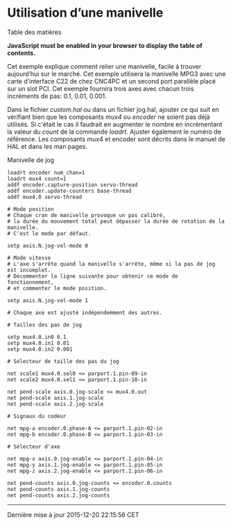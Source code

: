 Utilisation d’une manivelle
===========================

Table des matières

**JavaScript must be enabled in your browser to display the table of contents.**

<span id="cha:Manivelle-Electronique"></span>

Cet exemple explique comment relier une manivelle, facile à trouver aujourd’hui sur le marché. Cet exemple utilisera la manivelle MPG3 avec une carte d’interface C22 de chez CNC4PC et un second port parallèle placé sur un slot PCI. Cet exemple fournira trois axes avec chacun trois incréments de pas: 0.1, 0.01, 0.001.

Dans le fichier *custom.hal* ou dans un fichier jog.hal, ajouter ce qui suit en vérifiant bien que les composants *mux4* ou *encoder* ne soient pas déjà utilisés. Si c'était le cas il faudrait en augmenter le nombre en incrémentant la valeur du *count* de la commande *loadrt*. Ajuster également le numéro de référence. Les composants mux4 et encoder sont décrits dans le manuel de HAL et dans les man pages.

Manivelle de jog

    loadrt encoder num_chan=1
    loadrt mux4 count=1
    addf encoder.capture-position servo-thread
    addf encoder.update-counters base-thread
    addf mux4.0 servo-thread

    # Mode position
    # Chaque cran de manivelle provoque un pas calibré,
    # la durée du mouvement total peut dépasser la durée de rotation de la manivelle.
    # C'est le mode par défaut.

    setp axis.N.jog-vel-mode 0

    # Mode vitesse
    # L'axe s'arrête quand la manivelle s'arrête, même si la pas de jog est incomplet.
    # Décommenter la ligne suivante pour obtenir ce mode de fonctionnement,
    # et commenter le mode position.

    setp axis.N.jog-vel-mode 1

    # Chaque axe est ajusté indépendemment des autres.

    # Tailles des pas de jog

    setp mux4.0.in0 0.1
    setp mux4.0.in1 0.01
    setp mux4.0.in2 0.001

    # Sélecteur de taille des pas du jog

    net scale1 mux4.0.sel0 <= parport.1.pin-09-in
    net scale2 mux4.0.sel1 <= parport.1.pin-10-in

    net pend-scale axis.0.jog-scale <= mux4.0.out
    net pend-scale axis.1.jog-scale
    net pend-scale axis.2.jog-scale

    # Signaux du codeur

    net mpg-a encoder.0.phase-A <= parport.1.pin-02-in
    net mpg-b encoder.0.phase-B <= parport.1.pin-03-in

    # Sélecteur d'axe

    net mpg-x axis.0.jog-enable <= parport.1.pin-04-in
    net mpg-y axis.1.jog-enable <= parport.1.pin-05-in
    net mpg-z axis.2.jog-enable <= parport.1.pin-06-in

    net pend-counts axis.0.jog-counts <= encoder.0.counts
    net pend-counts axis.1.jog-counts
    net pend-counts axis.2.jog-counts

------------------------------------------------------------------------

Dernière mise à jour 2015-12-20 22:15:56 CET


